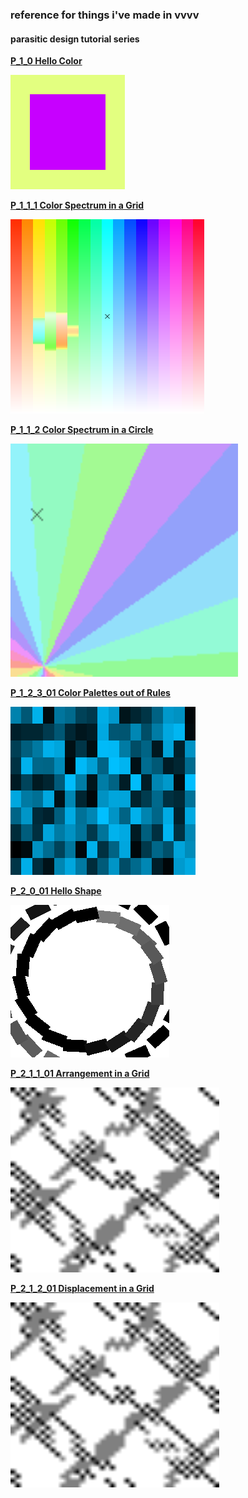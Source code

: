 ### reference for things i've made in vvvv

#### parasitic design tutorial series

**[P_1_0 Hello Color](https://github.com/pussinboot/learning-vvvvv/tree/master/parasitic_redesign/P_1_0%20Hello%20Color)**

![P_1_0_01](https://raw.githubusercontent.com/pussinboot/learning-vvvvv/master/previews/parasitic_redesign/P_1_0_01.png)

**[P_1_1_1 Color Spectrum in a Grid](https://github.com/pussinboot/learning-vvvvv/tree/master/parasitic_redesign/P_1_1_1%20Color%20Spectrum%20in%20a%20Grid)**

![P_1_1_1](https://raw.githubusercontent.com/pussinboot/learning-vvvvv/master/previews/parasitic_redesign/P_1_1_1_01.png)

**[P_1_1_2 Color Spectrum in a Circle](https://github.com/pussinboot/learning-vvvvv/tree/master/parasitic_redesign/P_1_1_2%20Color%20Spectrum%20in%20a%20Circle)**

![P_1_1_2](https://raw.githubusercontent.com/pussinboot/learning-vvvvv/master/previews/parasitic_redesign/P_1_1_2_01.png)

**[P_1_2_3_01 Color Palettes out of Rules](https://github.com/pussinboot/learning-vvvvv/tree/master/parasitic_redesign/P_1_2_3_01%20Color%20Palettes%20out%20of%20Rules)**

![P_1_2_3_01](https://raw.githubusercontent.com/pussinboot/learning-vvvvv/master/previews/parasitic_redesign/P_1_2_3_01.png)

**[P_2_0_01 Hello Shape](https://github.com/pussinboot/learning-vvvvv/tree/master/parasitic_redesign/P_2_0_01%20Hello%20Shape)**

![P_2_0_01](https://raw.githubusercontent.com/pussinboot/learning-vvvvv/master/previews/parasitic_redesign/P_2_0_01.png)

**[P_2_1_1_01 Arrangement in a Grid](https://github.com/pussinboot/learning-vvvvv/tree/master/parasitic_redesign/P_2_1_1_01%20Arrangement%20in%20a%20Grid)**

![P_2_1_1_01](https://raw.githubusercontent.com/pussinboot/learning-vvvvv/master/previews/parasitic_redesign/P_2_1_1_01.png)

**[P_2_1_2_01 Displacement in a Grid](https://github.com/pussinboot/learning-vvvvv/tree/master/parasitic_redesign/P_2_1_1_01%20Arrangement%20in%20a%20Grid)**

![P_2_1_2_01](https://raw.githubusercontent.com/pussinboot/learning-vvvvv/master/previews/parasitic_redesign/P_2_1_1_01.png)

